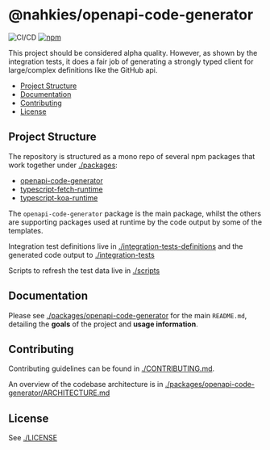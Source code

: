 # @nahkies/openapi-code-generator
![CI/CD](https://github.com/mnahkies/openapi-code-generator/actions/workflows/ci.yml/badge.svg)
[![npm](https://img.shields.io/npm/v/@nahkies/openapi-code-generator.svg)](https://www.npmjs.com/package/@nahkies/openapi-code-generator)

This project should be considered alpha quality. However, as shown by the integration tests, it does a fair job of 
generating a strongly typed client for large/complex definitions like the GitHub api.

<!-- toc -->

- [Project Structure](#project-structure)
- [Documentation](#documentation)
- [Contributing](#contributing)
- [License](#license)

<!-- tocstop -->

## Project Structure
The repository is structured as a mono repo of several npm packages that work together under [./packages](./packages):
- [openapi-code-generator](./packages/openapi-code-generator)
- [typescript-fetch-runtime](./packages/typescript-fetch-runtime)
- [typescript-koa-runtime](./packages/typescript-koa-runtime)

The `openapi-code-generator` package is the main package, whilst the others are supporting packages used at runtime by
the code output by some of the templates.

Integration test definitions live in [./integration-tests-definitions](./integration-tests-definitions) and the generated
code output to [./integration-tests](./integration-tests)

Scripts to refresh the test data live in [./scripts](./scripts)

## Documentation
Please see [./packages/openapi-code-generator](./packages/openapi-code-generator) for the main `README.md`, detailing the **goals**
of the project and **usage information**.

## Contributing
Contributing guidelines can be found in [./CONTRIBUTING.md](./CONTRIBUTING.md).

An overview of the codebase architecture is in [./packages/openapi-code-generator/ARCHITECTURE.md](./packages/openapi-code-generator/ARCHITECTURE.md)

## License
See [./LICENSE](./LICENSE)
